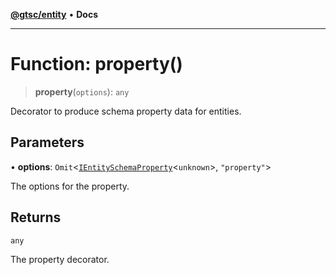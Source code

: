 [**@gtsc/entity**](../overview.md) • **Docs**

***

# Function: property()

> **property**(`options`): `any`

Decorator to produce schema property data for entities.

## Parameters

• **options**: `Omit`\<[`IEntitySchemaProperty`](../interfaces/IEntitySchemaProperty.md)\<`unknown`\>, `"property"`\>

The options for the property.

## Returns

`any`

The property decorator.
